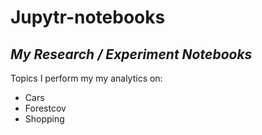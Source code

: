 # Jupytr-notebooks


## _My Research / Experiment Notebooks_





Topics I perform my my analytics on:

- Cars
- Forestcov
- Shopping 
